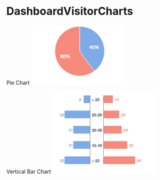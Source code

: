 # DashboardVisitorCharts
Pie Chart
![alt tag](https://github.com/TianyunXu923/DashboardVisitorPieChart/blob/master/demo.png)

Vertical Bar Chart
![alt tag](https://github.com/TianyunXu923/DashboardVisitorPieChart/blob/master/demo2.png)
